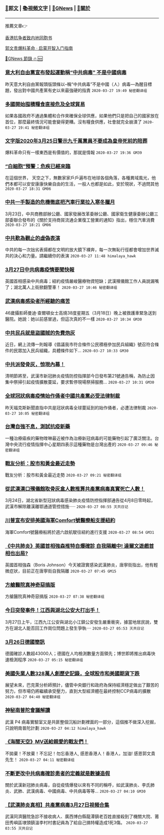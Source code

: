 ###  [:eagle:郭文](https://github.com/ourhimalayas/txt) | [:books:視頻文字](https://github.com/ourhimalayas/txt/blob/master/content/README.md) | [:newspaper:GNews](https://github.com/ourhimalayas/txt/blob/master/content/gnews/README.md) | [:pray:關於](https://github.com/ourhimalayas/home/tree/master/about)
---

推薦文章:point_right:

[香港抗争者致内地同胞书](https://github.com/ourhimalayas/news/blob/master/2019/08/a_letter_from_the_hong_kong_people.md)

[郭文贵爆料革命 · 启蒙开智入门指南](https://github.com/ourhimalayas/txt/issues/1)

[:newspaper:GNews 節錄 :fire: :new:](https://github.com/ourhimalayas/txt/blob/master/content/gnews/README.md) 



### [意大利自由黨宣布發起運動稱“中共病毒” 不是中國病毒](/content/gnews/1/README.md)

昨天意大利自由黨報頭版頭條以–稱“中共病毒”不是中國（人）病毒—為醒目標題，發出對中國共產黨有史以來最強硬的指責  `2020-03-27 19:49 秘密翻译组`

### [多國開始囤積糧食直接危及全球貿易](/content/gnews/2/README.md)

如果各國政府不通過集體和合作來確保全球供應，如果他們只是把自己的國家放在首位，那麼最終情況可能會變得更糟。沒有糧食供應，社會就完全崩潰了  `2020-03-27 19:41 秘密翻译组`

### [文字版2020年3月25日警示九千萬黨員不要成為皇帝死前的陪葬](/content/gnews/3/README.md)

爆料革命只有一樣東西是有價值的，那就是情報  `2020-03-27 19:36 GM39`

### [“白細胞”預警：危疾已經來臨](/content/gnews/4/README.md)

在這個世界， 天空之下，無數家家戶戶遍布在地球各個角落，各種異域風光，他們本都可以安安康康快樂自由的生活，一般人也都是如此，安於現狀，不過問其他  `2020-03-27 18:31 GM06`

### [中共一手製造的危機徹底把汽車行業拉入寒冬臘月](/content/gnews/5/README.md)

3月23日，中共商務部辦公廳、國家發展改革委辦公廳、國家衛生健康委辦公廳三部委聯合發布的《關於支持商貿流通企業復工營業的通知》指出，穩住汽車消費  `2020-03-27 18:21 GM06`

### [中共歎為觀止的虛偽表演](/content/gnews/6/README.md)

中共的每一次拙劣表揚都在文明的放大鏡下裸奔，每一次無恥行徑都會增加世界滅共的決心和力量。請繼續你的表演  `2020-03-27 11:48 himalaya_hawk`

### [3月27日中共病毒疫情要聞快報](/content/gnews/7/README.md)

英國首相感染中共病毒；紐約疫情嚴峻醫療物資短缺；武漢殯儀館工作人員說漏嘴了；湖北萬人上街掀翻警車！  `2020-03-27 10:46 秘密翻译组`

### [武漢病毒感染者所經驗的痛苦](/content/gnews/8/README.md)

46歲攝影師曼迪·查爾頓女士高燒38度星期五（3月18日）晚上被救護車緊急送到醫院。她說：她以前感冒過，但這次真的不一樣  `2020-03-27 10:34 GM30`

### [中共民兵就是盜國賊的免費炮灰](/content/gnews/9/README.md)

近日，網上流傳一則報導《倡議我市符合條件公民積極參加民兵組織》號召符合條件的民眾加入民兵組織，具體條件如下...  `2020-03-27 10:33 GM30`

### [中共派發骨灰，惊現內幕！](/content/gnews/10/README.md)

清明節將至，武漢市新冠肺炎疫情防控指揮部今日發布第21號通告稱，為防止因集中祭掃引起疫情擴散蔓延，要求暫停現場祭掃服務...  `2020-03-27 10:31 GM30`

### [全球冠狀病毒疫情始作俑者中國共產黨必受法律制裁](/content/gnews/11/README.md)

昨天福克斯新聞直指中共是冠狀病毒全球蔓延到的始作俑者，必遭法律制裁  `2020-03-27 10:05 秘密翻译组`

### [台灣自強不息，測試抗疫新藥](/content/gnews/12/README.md)

一種治療瘧疾的藥物喹啉最近被作為治療新冠病毒的可能藥物引起了廣泛關注。台灣中央流行疫情指揮中心星期四表示這種藥物是台灣出產的  `2020-03-27 09:46 秘密翻译组`

### [戰友分析：股市和黃金最近走勢](/content/gnews/13/README.md)

戰友分析：股市和黃金最近走勢  `2020-03-27 09:21 秘密翻译组`

### [從武漢漢口殯儀館取骨灰盒人數推算共產黨病毒真實死亡人數！](/content/gnews/14/README.md)

3月24日，湖北省新型冠狀病毒感染肺炎疫情防控指揮部通告從4月8日零時起，武漢市解除離漢離鄂通道管控措施·····  `2020-03-27 08:55 灭共日记`

### [川普宣布安排美國海軍Comfort號醫療船支援紐約](/content/gnews/15/README.md)

海軍Comfort號醫療船將於週六啟航駛往紐約進行支援  `2020-03-27 08:54 GM31`

### [《中共肺炎》英國首相強森推特自爆確診 自我隔離中! 達爾文遊戲首相也出局?](/content/gnews/16/README.md)

英國首相強森（Boris Johnson）今天被證實感染武漢肺炎，唐寧街指出，他有輕微症狀，目前正在唐寧街自我隔離  `2020-03-27 07:45 GM15`

### [方艙醫院真神奇惡搞版](/content/gnews/17/README.md)

方艙醫院真神奇惡搞版  `2020-03-27 07:38 秘密翻译组`

### [今日突發事件！江西與湖北公安大打出手！](/content/gnews/18/README.md)

3月27日上午，江西九江公安與湖北小江鎮公安發生嚴重衝突，據當地居民說，雙方在湖北人能否回工作崗位問題上發生爭執····  `2020-03-27 05:53 灭共日记`

### [3月26日德國簡訊](/content/gnews/19/README.md)

德國確診人數超43000人；德國在人均檢測數量方面領先；博世即將推出病毒快速檢測程序  `2020-03-27 05:15 秘密翻译组`

### [美國失業人數328萬人創歷史記錄，全球股市和美國期貨下跌](/content/gnews/20/README.md)

展望未來，巴克萊分析師預計，儘管中央銀行和政府為保持經濟穩定做出了艱苦的努力，但市場仍將繼續承受壓力，直到大型經濟體在最終控制CCP病毒的擴散  `2020-03-27 04:40 秘密翻译组`

### [神秘南普陀會議解讀](/content/gnews/21/README.md)

武漢 P4 病毒實驗室又是共匪整個沉船計劃裡面的一部分，這個推不做深入挖掘，只說明南普陀計劃  `2020-03-27 04:12 himalaya_hawk`

### [《海闊天空》MV送給親愛的戰友們！](/content/gnews/22/README.md)

不拋棄！不放棄！不忘記！勿忘香港人, 感恩香港人！香港人，加油! 感恩郭文貴先生！  `2020-03-27 04:11 秘密翻译组`

### [不斷更改中共病毒確診患者的定義就是數據造假](/content/gnews/23/README.md)

關於武漢新冠肺炎病毒，自從疫情爆發以來有不同的稱呼，如武漢肺炎、李氏肺炎、武肺、武漢病毒、中國病毒、中共病毒等等...  `2020-03-27 04:10 GM30`

### [【武漢肺炎真相】共產黨病毒3月27日視頻合集](/content/gnews/24/README.md)

武漢同濟醫院急診不接收病人、廣西博白縣龍潭鎮老百姓直接殺到了機關大院、莆田秀嶼區埭頭鎮溫李村村書記員為了給自己搞特權造成1死3傷。  `2020-03-27 03:55 灭共日记`

